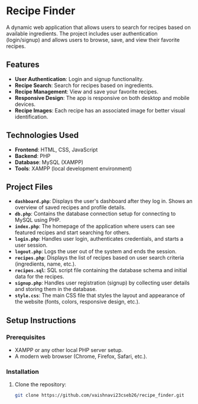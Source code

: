 # Recipe Finder

A dynamic web application that allows users to search for recipes based on available ingredients. The project includes user authentication (login/signup) and allows users to browse, save, and view their favorite recipes.

## Features

- **User Authentication**: Login and signup functionality.
- **Recipe Search**: Search for recipes based on ingredients.
- **Recipe Management**: View and save your favorite recipes.
- **Responsive Design**: The app is responsive on both desktop and mobile devices.
- **Recipe Images**: Each recipe has an associated image for better visual identification.

## Technologies Used

- **Frontend**: HTML, CSS, JavaScript
- **Backend**: PHP
- **Database**: MySQL (XAMPP)
- **Tools**: XAMPP (local development environment)

## Project Files

- **`dashboard.php`**: Displays the user's dashboard after they log in. Shows an overview of saved recipes and profile details.
- **`db.php`**: Contains the database connection setup for connecting to MySQL using PHP.
- **`index.php`**: The homepage of the application where users can see featured recipes and start searching for others.
- **`login.php`**: Handles user login, authenticates credentials, and starts a user session.
- **`logout.php`**: Logs the user out of the system and ends the session.
- **`recipes.php`**: Displays the list of recipes based on user search criteria (ingredients, name, etc.).
- **`recipes.sql`**: SQL script file containing the database schema and initial data for the recipes.
- **`signup.php`**: Handles user registration (signup) by collecting user details and storing them in the database.
- **`style.css`**: The main CSS file that styles the layout and appearance of the website (fonts, colors, responsive design, etc.).

## Setup Instructions

### Prerequisites

- XAMPP or any other local PHP server setup.
- A modern web browser (Chrome, Firefox, Safari, etc.).

### Installation

1. Clone the repository:
   ```bash
   git clone https://github.com/vaishnavi23cseb26/recipe_finder.git
